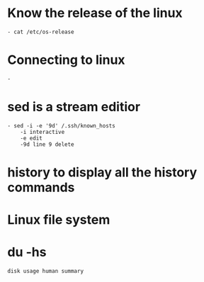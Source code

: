 # Know the release of the linux
	- cat /etc/os-release
# Connecting to linux
	-
# sed is a stream editior
	- sed -i -e '9d' /.ssh/known_hosts
		-i interactive
		-e edit
		-9d line 9 delete
# history to display all the history commands
# Linux file system
# du -hs
	disk usage human summary

